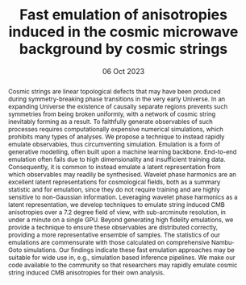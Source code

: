 ---
title: "Fast emulation of anisotropies induced in the cosmic microwave background by cosmic strings"

# Authors
# If you created a profile for a user (e.g. the default `admin` user), write the username (folder name) here 
# and it will be replaced with their full name and linked to their profile.
authors:
- M. A. Price
- M. Mars
- M. M. Docherty
- A. Spurio Mancini
- A. Marignier
- J. D. McEwen

# Author notes (optional)
author_notes: []

date: "06 Oct 2023"

# Publication type.
# https://docs.citationstyles.org/en/stable/specification.html#appendix-iii-types
publication_types: ["article-journal"]

# Publication name and optional abbreviated publication name.
publication: "*Open Journal of Astrophysics*"
publication_short: "*OJA*"

abstract: Cosmic strings are linear topological defects that may have been produced during symmetry-breaking phase transitions in the very early Universe. In an expanding Universe the existence of causally separate regions prevents such symmetries from being broken uniformly, with a network of cosmic string inevitably forming as a result. To faithfully generate observables of such processes requires computationally expensive numerical simulations, which prohibits many types of analyses. We propose a technique to instead rapidly emulate observables, thus circumventing simulation. Emulation is a form of generative modelling, often built upon a machine learning backbone. End-to-end emulation often fails due to high dimensionality and insufficient training data. Consequently, it is common to instead emulate a latent representation from which observables may readily be synthesised. Wavelet phase harmonics are an excellent latent representations for cosmological fields, both as a summary statistic and for emulation, since they do not require training and are highly sensitive to non-Gaussian information. Leveraging wavelet phase harmonics as a latent representation, we develop techniques to emulate string induced CMB anisotropies over a 7.2 degree field of view, with sub-arcminute resolution, in under a minute on a single GPU. Beyond generating high fidelity emulations, we provide a technique to ensure these observables are distributed correctly, providing a more representative ensemble of samples. The statistics of our emulations are commensurate with those calculated on comprehensive Nambu-Goto simulations. Our findings indicate these fast emulation approaches may be suitable for wide use in, e.g., simulation based inference pipelines. We make our code available to the community so that researchers may rapidly emulate cosmic string induced CMB anisotropies for their own analysis.

tags: []

# Custom links (uncomment lines below)
links:
- name: URL
  url: https://astro.theoj.org/article/88524-fast-emulation-of-anisotropies-induced-in-the-cosmic-microwave-background-by-cosmic-strings
  icon_pack: fas
  icon: globe
- name: DOI
  url: https://doi.org/10.21105/astro.2307.04798
  icon_pack: ai
  icon: doi
- name: Code
  url: https://github.com/astro-informatics/stringgen
  icon_pack: fab
  icon: github
---